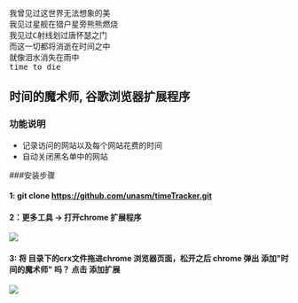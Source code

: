<pre>
我曾见过这世界无法想象的美
我见过星舰在猎户星旁熊熊燃烧
我见过C射线划过唐怀瑟之门
而这一切都将消逝在时间之中
就像泪水消失在雨中
time to die
</pre>
## 时间的魔术师, 谷歌浏览器扩展程序


### 功能说明
* 记录访问的网站以及每个网站花费的时间
* 自动关闭黑名单中的网站  

###安装步骤
#### 1: git clone https://github.com/unasm/timeTracker.git

#### 2：更多工具 -> 打开chrome 扩展程序

![](http://a.hiphotos.baidu.com/exp/w=480/sign=33b4313cc8fc1e17fdbf8d397a90f67c/562c11dfa9ec8a13133ad1caf003918fa0ecc0fc.jpg)

#### 3: 将 目录下的crx文件拖进chrome 浏览器页面，松开之后 chrome 弹出 添加"时间的魔术师"  吗？ 点击 添加扩展 
![](http://hiphotos.baidu.com/exp/pic/item/e865a699a9014c08283eae8f0d7b02087bf4f450.jpg)


